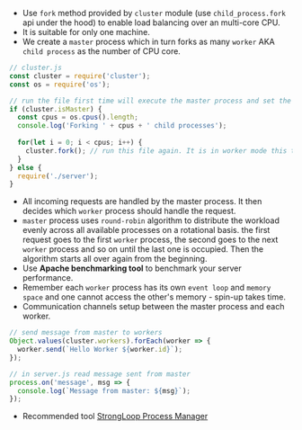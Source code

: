 * Use `fork` method provided by `cluster` module (use `child_process.fork` api under the hood) to enable load balancing over an multi-core CPU.
* It is suitable for only one machine.
* We create a `master` process which in turn forks as many `worker` AKA `child process` as the number of CPU core.

```javascript
// cluster.js
const cluster = require('cluster');
const os = require('os');

// run the file first time will execute the master process and set the isMaster true
if (cluster.isMaster) {
  const cpus = os.cpus().length;
  console.log('Forking ' + cpus + ' child processes');
  
  for(let i = 0; i < cpus; i++) {
    cluster.fork(); // run this file again. It is in worker mode this time and 'isMaster' is false
  }
} else {
  require('./server');
}
```


* All incoming requests are handled by the master process. It then decides which `worker` process should handle the request.
* `master` process uses `round-robin` algorithm to distribute the workload evenly across all available processes on a rotational basis.
  the first request goes to the first `worker` process, the second goes to the next `worker` process and so on until the last one is occupied.
  Then the algorithm starts all over again from the beginning.
* Use **Apache benchmarking tool** to benchmark your server performance.
* Remember each `worker` process has its own `event loop` and `memory space` and one cannot access the other's memory - spin-up takes time.
* Communication channels setup between the master process and each worker.
```javascript
// send message from master to workers
Object.values(cluster.workers).forEach(worker => {
  worker.send(`Hello Worker ${worker.id}`);
});

// in server.js read message sent from master
process.on('message', msg => {
  console.log(`Message from master: ${msg}`);
});
```
* Recommended tool [StrongLoop Process Manager](https://github.com/strongloop/strong-pm)

